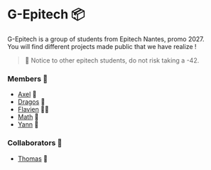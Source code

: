 # G-Epitech 📦

G-Epitech is a group of students from Epitech Nantes, promo 2027.\
You will find different projects made public that we have realize !

> 🚷 Notice to other epitech students, do not risk taking a -42.

### Members 👥 
- [Axel](https://github.com/AxelF44) 🐻
- [Dragos](https://github.com/sdragos1) 🦣
- [Flavien](https://github.com/flavien-chenu) 🐻‍❄️
- [Math](https://github.com/TekMath) 🐨
- [Yann](https://github.com/yann-masson) 🐝

### Collaborators 🤝
- [Thomas](https://github.com/ThomasQUINTIN) 🐙
